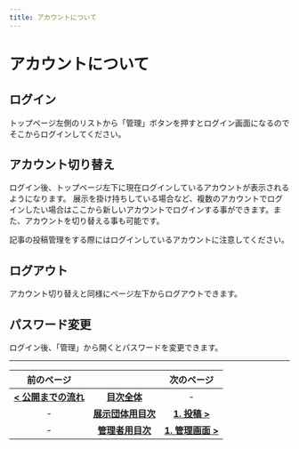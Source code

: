 ```yaml
---
title: アカウントについて
---
```


# アカウントについて

## ログイン

トップページ左側のリストから「管理」ボタンを押すとログイン画面になるのでそこからログインしてください。

## アカウント切り替え

ログイン後、トップページ左下に現在ログインしているアカウントが表示されるようになります。
展示を掛け持ちしている場合など、複数のアカウントでログインしたい場合はここから新しいアカウントでログインする事ができます。また、アカウントを切り替える事も可能です。

記事の投稿管理をする際にはログインしているアカウントに注意してください。

## ログアウト

アカウント切り替えと同様にページ左下からログアウトできます。

## パスワード変更

ログイン後、「管理」から開くとパスワードを変更できます。

---

| 前のページ | | 次のページ |
| :-: | :-: | :-: |
| **[< 公開までの流れ ](./operation)**  | **[目次全体](/)** | - |
| - | **[展示団体用目次](/exhibition)** | **[1. 投稿 >](./1-post)** |
| - | **[管理者用目次](/admin)** | **[1. 管理画面 >](./1-manage)** |
